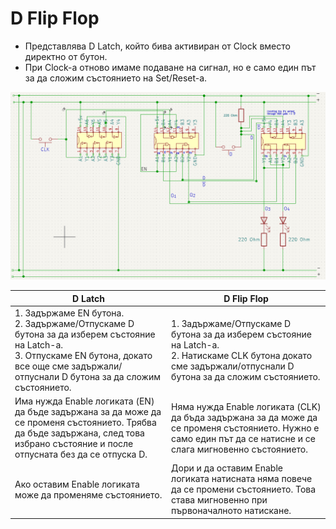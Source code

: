 # D Flip Flop

- Представлява D Latch, който бива активиран от Clock вместо директно от бутон.
- При Clock-a отново имаме подаване на сигнал, но е само един път за да сложим състоянието на Set/Reset-a.

<img src=".\Pictures\image-20220507030640722.png" alt="image-20220507030640722"  />

| D Latch                                                      | D Flip Flop                                                  |
| ------------------------------------------------------------ | ------------------------------------------------------------ |
| 1. Задържаме EN бутона. <br>2. Задържаме/Отпускаме D бутона за да изберем състояние на Latch-a.<br>3. Отпускаме EN бутона, докато все още сме задържали/отпуснали D бутона за да сложим състоянието.<br> | 1. Задържаме/Отпускаме D бутона за да изберем състояние на Latch-a.<br>2. Натискаме CLK бутона докато сме задържали/отпуснали D бутона за да сложим състоянието. |
| Има нужда Enable логиката (EN) да бъде задържана за да може да се променя състоянието. Трябва да бъде задържана, след това избрано състояние и после отпусната без да се отпуска D. | Няма нужда Enable логиката (CLK) да бъда задържана за да може да се променя състоянието. Нужно е само един път да се натисне и се слага мигновенно състоянието. |
| Ако оставим Enable логиката може да променяме състоянието.   | Дори и да оставим Enable логиката натисната няма повече да се промени състоянието. Това става мигновенно при първоначалното натискане. |

